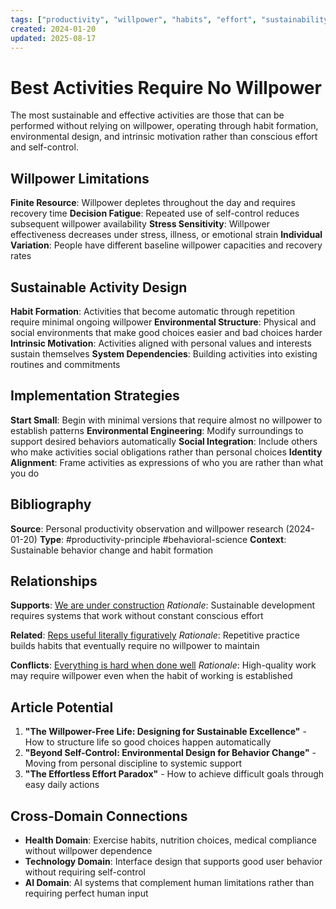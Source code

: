 ```yaml
---
tags: ["productivity", "willpower", "habits", "effort", "sustainability"]
created: 2024-01-20
updated: 2025-08-17
---
```


# Best Activities Require No Willpower

The most sustainable and effective activities are those that can be performed without relying on willpower, operating through habit formation, environmental design, and intrinsic motivation rather than conscious effort and self-control.

## Willpower Limitations

**Finite Resource**: Willpower depletes throughout the day and requires recovery time
**Decision Fatigue**: Repeated use of self-control reduces subsequent willpower availability
**Stress Sensitivity**: Willpower effectiveness decreases under stress, illness, or emotional strain
**Individual Variation**: People have different baseline willpower capacities and recovery rates

## Sustainable Activity Design

**Habit Formation**: Activities that become automatic through repetition require minimal ongoing willpower
**Environmental Structure**: Physical and social environments that make good choices easier and bad choices harder
**Intrinsic Motivation**: Activities aligned with personal values and interests sustain themselves
**System Dependencies**: Building activities into existing routines and commitments

## Implementation Strategies

**Start Small**: Begin with minimal versions that require almost no willpower to establish patterns
**Environmental Engineering**: Modify surroundings to support desired behaviors automatically
**Social Integration**: Include others who make activities social obligations rather than personal choices
**Identity Alignment**: Frame activities as expressions of who you are rather than what you do

## Bibliography

**Source**: Personal productivity observation and willpower research (2024-01-20)
**Type**: #productivity-principle #behavioral-science
**Context**: Sustainable behavior change and habit formation

## Relationships

**Supports**: [We are under construction](productivity-always-under-construction.md)
*Rationale*: Sustainable development requires systems that work without constant conscious effort

**Related**: [Reps useful literally figuratively](productivity-reps-both-ways.md)
*Rationale*: Repetitive practice builds habits that eventually require no willpower to maintain

**Conflicts**: [Everything is hard when done well](productivity-everything-hard-well.md)
*Rationale*: High-quality work may require willpower even when the habit of working is established

## Article Potential

1. **"The Willpower-Free Life: Designing for Sustainable Excellence"** - How to structure life so good choices happen automatically
2. **"Beyond Self-Control: Environmental Design for Behavior Change"** - Moving from personal discipline to systemic support
3. **"The Effortless Effort Paradox"** - How to achieve difficult goals through easy daily actions

## Cross-Domain Connections

- **Health Domain**: Exercise habits, nutrition choices, medical compliance without willpower dependence
- **Technology Domain**: Interface design that supports good user behavior without requiring self-control
- **AI Domain**: AI systems that complement human limitations rather than requiring perfect human input